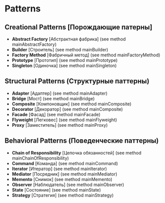 
# Patterns

## Creational Patterns [Порождающие патерны]

- **Abstract Factory** [Абстрактная фабрика] (see method mainAbstractFactory)
- **Builder** [Строитель] (see method mainBuilder)
- **Factory Method** [Фабричный метод] (see method mainFactoryMethod)
- **Prototype** [Прототип] (see method mainPrototype)
- **Singleton** [Одиночка] (see method mainSingleton)

## Structural Patterns (Структурные паттерны)

- **Adapter** [Адаптер] (see method mainAdapter)
- **Bridge** [Мост] (see method mainBridge)
- **Composite** [Компоновщик] (see method mainComposite)
- **Decorator** [Декоратор] (see method mainComposite)
- **Facade** [Фасад] (see method mainFacade)
- **Flyweight** [Легковес] (see method mainFlyweight)
- **Proxy** [Заместитель] (see method mainProxy)

## Behavioral Patterns (Поведенческие паттерны)

- **Chain of Responsibility** [Цепочка обязанностей] (see method mainChainOfResponsibility)
- **Command** [Команда] (see method mainCommand)
- **Iterator** [Итератор] (see method mainIterator)
- **Mediator** [Посредник] (see method mainMediator)
- **Memento** [Снимок] (see method mainMemento)
- **Observer** [Наблюдатель] (see method mainObserver)
- **State** [Состояние] (see method mainState)
- **Strategy** [Стратегия] (see method mainStrategy)
